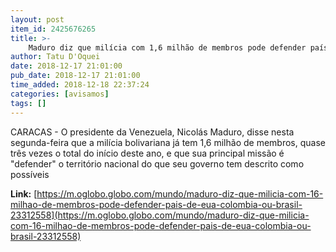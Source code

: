 ```yaml
---
layout: post
item_id: 2425676265
title: >-
    Maduro diz que milícia com 1,6 milhão de membros pode defender país de EUA, Colômbia ou Brasil
author: Tatu D'Oquei
date: 2018-12-17 21:01:00
pub_date: 2018-12-17 21:01:00
time_added: 2018-12-18 22:37:24
categories: [avisamos]
tags: []
---
```


CARACAS - O presidente da Venezuela, Nicolás Maduro, disse nesta segunda-feira que a milícia bolivariana já tem 1,6 milhão de membros, quase três vezes o total do início deste ano, e que sua principal missão é "defender" o território nacional do que seu governo tem descrito como possíveis

**Link:** [https://m.oglobo.globo.com/mundo/maduro-diz-que-milicia-com-16-milhao-de-membros-pode-defender-pais-de-eua-colombia-ou-brasil-23312558](https://m.oglobo.globo.com/mundo/maduro-diz-que-milicia-com-16-milhao-de-membros-pode-defender-pais-de-eua-colombia-ou-brasil-23312558)

